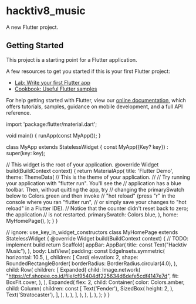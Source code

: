# hacktiv8_music

A new Flutter project.

## Getting Started

This project is a starting point for a Flutter application.

A few resources to get you started if this is your first Flutter project:

- [Lab: Write your first Flutter app](https://flutter.dev/docs/get-started/codelab)
- [Cookbook: Useful Flutter samples](https://flutter.dev/docs/cookbook)

For help getting started with Flutter, view our
[online documentation](https://flutter.dev/docs), which offers tutorials,
samples, guidance on mobile development, and a full API reference.

import 'package:flutter/material.dart';

void main() {
  runApp(const MyApp());
}

class MyApp extends StatelessWidget {
  const MyApp({Key? key}) : super(key: key);

  // This widget is the root of your application.
  @override
  Widget build(BuildContext context) {
    return MaterialApp(
      title: 'Flutter Demo',
      theme: ThemeData(
        // This is the theme of your application.
        //
        // Try running your application with "flutter run". You'll see the
        // application has a blue toolbar. Then, without quitting the app, try
        // changing the primarySwatch below to Colors.green and then invoke
        // "hot reload" (press "r" in the console where you ran "flutter run",
        // or simply save your changes to "hot reload" in a Flutter IDE).
        // Notice that the counter didn't reset back to zero; the application
        // is not restarted.
        primarySwatch: Colors.blue,
      ),
      home: MyHomePage(),
    );
  }
}

// ignore: use_key_in_widget_constructors
class MyHomePage extends StatelessWidget {
  @override
  Widget build(BuildContext context) {
    // TODO: implement build
    return Scaffold(
      appBar: AppBar(
        title: const Text("Hacktiv Music"),
      ),
      body: ListView(
        padding: const EdgeInsets.symmetric(
          horizontal: 10.5,
        ),
        children: [
          Card(
            elevation: 2,
            shape: RoundedRectangleBorder(
              borderRadius: BorderRadius.circular(4.0),
            ),
            child: Row(
              children: [
                Expanded(
                  child: Image.network(
                    "https://cf.shopee.co.id/file/cf95404df225634d6defe5cdf4147e7d",
                    fit: BoxFit.cover,
                  ),
                ),
                Expanded(
                  flex: 2,
                  child: Container(
                    color: Colors.amber,
                    child: Column(
                      children: const [
                        Text('Fender'),
                        SizedBox(
                          height: 2,
                        ),
                        Text('Stratocaster'),
                      ],
                    ),
                  ),
                ),
              ],
            ),
          ),
        ],
      ),
    );
  }
}
